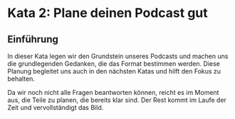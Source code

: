 # Kata 2: Plane deinen Podcast gut

## Einführung

In dieser Kata legen wir den Grundstein unseres Podcasts und machen uns die grundlegenden Gedanken, die das Format bestimmen werden. Diese Planung begleitet uns auch in den nächsten Katas und hilft den Fokus zu behalten.

Da wir noch nicht alle Fragen beantworten können, reicht es im Moment aus, die Teile zu planen, die bereits klar sind. Der Rest kommt im Laufe der Zeit und vervollständigt das Bild.
